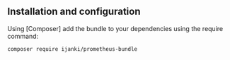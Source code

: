 
## Installation and configuration
Using [Composer] add the bundle to your dependencies using the require command:

    composer require ijanki/prometheus-bundle
